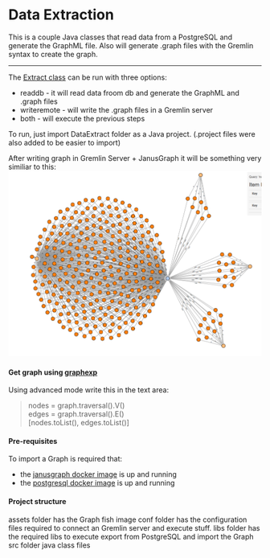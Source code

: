 # Data Extraction

This is a couple Java classes that read data from a PostgreSQL and generate the GraphML file.
Also will generate .graph files with the Gremlin syntax to create the graph.

------------------------

The [Extract class](https://github.com/rgomesf/janus/blob/master/DataExtract/src/enei/data/extract/ExtractData.java) can be run with three options:
* readdb - it will read data froom db and generate the GraphML and .graph files
* writeremote - will write the .graph files in a Gremlin server
* both - will execute the previous steps

To run, just import DataExtract folder as a Java project. (.project files were also added to be easier to import)


After writing graph in Gremlin Server + JanusGraph it will be something very similiar to this:
<br>
![alt text](https://github.com/rgomesf/janus/blob/master/DataExtract/assets/graphfish.png "Graph fish")


#### Get graph using [graphexp](https://github.com/rgomesf/janus/blob/master/janusgraph)

Using advanced mode write this in the text area:
> nodes = graph.traversal().V() <br>
> edges = graph.traversal().E() <br>
> [nodes.toList(), edges.toList()] <br>


#### Pre-requisites

To import a Graph is required that:
* the [janusgraph docker image](https://github.com/rgomesf/janus) is up and running
* the [postgresql docker image](https://github.com/rgomesf/janus/tree/master/postgresqldata) is up and running


#### Project structure

assets folder has the Graph fish image
conf folder has the configuration files required to connect an Gremlin server and execute stuff.
libs folder has the required libs to execute export from PostgreSQL and import the Graph
src folder java class files



